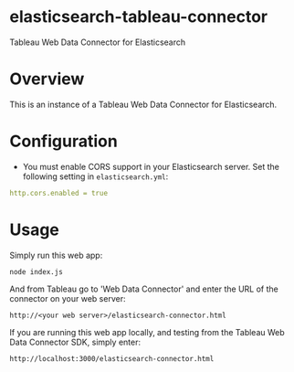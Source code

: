 # elasticsearch-tableau-connector
Tableau Web Data Connector for Elasticsearch

# Overview

This is an instance of a Tableau Web Data Connector for Elasticsearch.  

# Configuration
- You must enable CORS support in your Elasticsearch server.  Set the following setting in `elasticsearch.yml`:

```yaml
http.cors.enabled = true
```
# Usage

Simply run this web app:

```
node index.js
```

And from Tableau go to 'Web Data Connector' and enter the URL of the connector on your web server:

```
http://<your web server>/elasticsearch-connector.html
```

If you are running this web app locally, and testing from the Tableau Web Data Connector SDK, simply enter:

```
http://localhost:3000/elasticsearch-connector.html
```